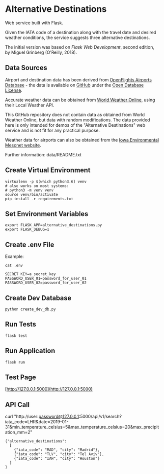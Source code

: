 # Alternative Destinations

Web service built with Flask. 

Given the IATA code of a destination along with the travel date and desired weather conditions, the service suggests three alternative destinations.

The initial version was based on *Flask Web Development*, second edition, by Miguel Grinberg (O'Reilly, 2018).

## Data Sources

Airport and destination data has been derived from [OpenFlights Airports Database](https://openflights.org/data.html) - the data is available on [GitHub](https://github.com/jpatokal/openflights/blob/master/data/airports.dat) under the [Open Database License](https://openflights.org/data.html#license).

Accurate weather data can be obtained from [World Weather Online](https://www.worldweatheronline.com), using their Local Weather API. 

This GitHub repository does not contain data as obtained from World Weather Online, but data with random modifications. The data provided here is only intended for demos of the "Alternative Destinations" web service and is not fit for any practical purpose.  

Weather data for airports can also be obtained from the [Iowa Environmental Mesonet website](https://mesonet.agron.iastate.edu/request/download.phtml?network=IN__ASOS).

Further information: data/README.txt

## Create Virtual Environment

```
virtualenv -p $(which python3.6) venv
# also works on most systems:
# python3 -m venv venv
source venv/bin/activate
pip install -r requirements.txt
```

## Set Environment Variables

```
export FLASK_APP=alternative_destinations.py
export FLASK_DEBUG=1
```

## Create .env File

Example:

```
cat .env
```

```
SECRET_KEY=a_secret_key
PASSWORD_USER_01=password_for_user_01
PASSWORD_USER_02=password_for_user_02
```

## Create Dev Database

```
python create_dev_db.py 
```

## Run Tests

```
flask test
```

## Run Application

```
flask run
```

## Test Page

[http://127.0.0.1:5000](http://127.0.0.1:5000)

## API Call

curl "http://user:password@127.0.0.1:5000/api/v1/search?iata_code=LHR&date=2019-01-31&min_temperature_celsius=5&max_temperature_celsius=20&max_precipitation_mm=2"

```
{"alternative_destinations":
  [
    {"iata_code": "MAD", "city": "Madrid"},
    {"iata_code": "TLV", "city": "Tel Aviv"},
    {"iata_code": "IAH", "city": "Houston"}
  ]
}
```

